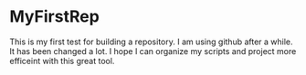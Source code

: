 # MyFirstRep
This is my first test for building a repository.
I am using github after a while. It has been changed a lot. I hope I can organize my scripts and project more efficeint with this great tool.
